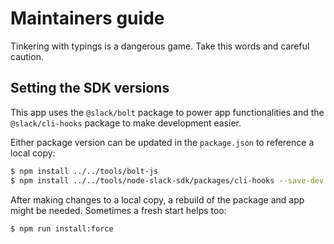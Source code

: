 # Maintainers guide

Tinkering with typings is a dangerous game. Take this words and careful caution.

## Setting the SDK versions

This app uses the `@slack/bolt` package to power app functionalities and the
`@slack/cli-hooks` package to make development easier.

Either package version can be updated in the `package.json` to reference a local
copy:

```sh
$ npm install ../../tools/bolt-js
$ npm install ../../tools/node-slack-sdk/packages/cli-hooks --save-dev
```

After making changes to a local copy, a rebuild of the package and app might be
needed. Sometimes a fresh start helps too:

```sh
$ npm run install:force
```
